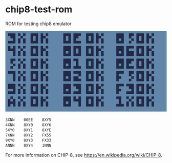 # chip8-test-rom
ROM for testing chip8 emulator

![work preview](test_rom.png)

    3XNN	00EE	8XY5
    4XNN	8XY0	8XY6
    5XY0	8XY1	8XYE
    7XNN	8XY2	FX55
    9XY0	8XY3	FX33
    ANNN	8XY4	1NNN

For more information on CHIP-8, see https://en.wikipedia.org/wiki/CHIP-8.
